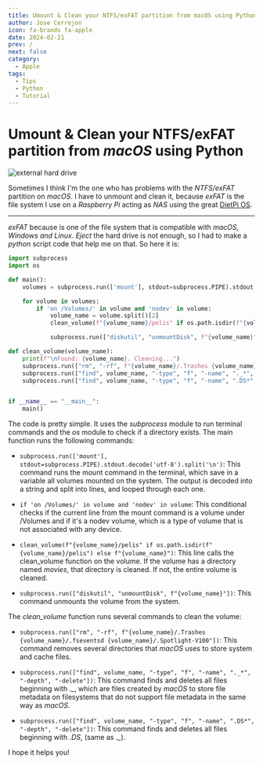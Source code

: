 ```yaml
---
title: Umount & Clean your NTFS/exFAT partition from macOS using Python
author: Jose Cerrejon
icon: fa-brands fa-apple
date: 2024-02-21
prev: /
next: false
category:
  - Apple
tags:
  - Tips
  - Python
  - Tutorial
---
```

# Umount & Clean your NTFS/exFAT partition from _macOS_ using Python

![external hard drive](https://misapuntesde.com/images/2024/02/hard-drive-with-macbook-pro.jpg "My external hard drive with tons of 💩.")

Sometimes I think I'm the one who has problems with the _NTFS/exFAT_ partition on _macOS_. I have to unmount and clean it, because _exFAT_ is the file system I use on a _Raspberry Pi_ acting as _NAS_ using the great [DietPi OS](https://dietpi.com).

- - -

_exFAT_ because is one of the file system that is compatible with _macOS, Windows and Linux_. _Eject_ the hard drive is not enough, so I had to make a _python_ script code that help me on that. So here it is:

```python
import subprocess
import os

def main():
    volumes = subprocess.run(['mount'], stdout=subprocess.PIPE).stdout.decode('utf-8').split('\n')

    for volume in volumes:
        if 'on /Volumes/' in volume and 'nodev' in volume:
            volume_name = volume.split()[2]
            clean_volume(f"{volume_name}/pelis" if os.path.isdir(f"{volume_name}/movies") else f"{volume_name}")

            subprocess.run(["diskutil", "unmountDisk", f"{volume_name}"])

def clean_volume(volume_name):
    print(f"\nFound: {volume_name}. Cleaning...")
    subprocess.run(["rm", "-rf", f"{volume_name}/.Trashes {volume_name}/.fseventsd {volume_name}/.Spotlight-V100"])
    subprocess.run(["find", volume_name, "-type", "f", "-name", "._*", "-depth", "-delete"])
    subprocess.run(["find", volume_name, "-type", "f", "-name", ".DS*", "-depth", "-delete"])


if __name__ == "__main__":
    main()
```

The code is pretty simple. It uses the *subprocess* module to run terminal commands and the *os* module to check if a directory exists. The main function runs the following commands:

* `subprocess.run(['mount'], stdout=subprocess.PIPE).stdout.decode('utf-8').split('\n')`: This command runs the mount command in the terminal, which save in a variable all volumes mounted on the system. The output is decoded into a string and split into lines, and looped through each one.

* `if 'on /Volumes/' in volume and 'nodev' in volume`: This conditional checks if the current line from the mount command is a volume under /Volumes and if it's a nodev volume, which is a type of volume that is not associated with any device.

* `clean_volume(f"{volume_name}/pelis" if os.path.isdir(f"{volume_name}/pelis") else f"{volume_name}")`: This line calls the clean_volume function on the volume. If the volume has a directory named _movies_, that directory is cleaned. If not, the entire volume is cleaned.

* `subprocess.run(["diskutil", "unmountDisk", f"{volume_name}"])`: This command unmounts the volume from the system.

The *clean_volume* function runs several commands to clean the volume:

* `subprocess.run(["rm", "-rf", f"{volume_name}/.Trashes {volume_name}/.fseventsd {volume_name}/.Spotlight-V100"])`: This command removes several directories that _macOS_ uses to store system and cache files.

* `subprocess.run(["find", volume_name, "-type", "f", "-name", "._*", "-depth", "-delete"])`: This command finds and deletes all files beginning with *._*, which are files created by _macOS_ to store file metadata on filesystems that do not support file metadata in the same way as _macOS_.

* `subprocess.run(["find", volume_name, "-type", "f", "-name", ".DS*", "-depth", "-delete"])`: This command finds and deletes all files beginning with *.DS*, (same as *._*).

I hope it helps you!